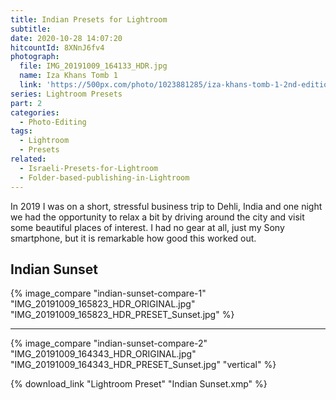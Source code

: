 ```yaml
---
title: Indian Presets for Lightroom
subtitle:
date: 2020-10-28 14:07:20
hitcountId: 8XNnJ6fv4
photograph:
  file: IMG_20191009_164133_HDR.jpg
  name: Iza Khans Tomb 1
  link: 'https://500px.com/photo/1023881285/iza-khans-tomb-1-2nd-edition-by-kristof-zerbe'
series: Lightroom Presets
part: 2
categories:
  - Photo-Editing
tags:
  - Lightroom
  - Presets
related:
  - Israeli-Presets-for-Lightroom
  - Folder-based-publishing-in-Lightroom
---
```


In 2019 I was on a short, stressful business trip to Dehli, India and one night we had the opportunity to relax a bit by driving around the city and visit some beautiful places of interest. I had no gear at all, just my Sony smartphone, but it is remarkable how good this worked out.

<!-- more -->

## Indian Sunset

{% image_compare "indian-sunset-compare-1" "IMG_20191009_165823_HDR_ORIGINAL.jpg" "IMG_20191009_165823_HDR_PRESET_Sunset.jpg" %}

---

{% image_compare "indian-sunset-compare-2" "IMG_20191009_164343_HDR_ORIGINAL.jpg" "IMG_20191009_164343_HDR_PRESET_Sunset.jpg" "vertical" %}

{% download_link "Lightroom Preset" "Indian Sunset.xmp" %}
